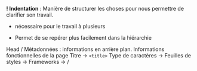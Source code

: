 **! Indentation** : Manière de structurer les choses pour nous permettre de clarifier son travail.

* nécessaire pour le travail à plusieurs

* Permet de se repérer plus facilement dans la hiérarchie



Head  / Métadonnées : informations en arrière plan.
Informations fonctionnelles de la page
Titre → `<title>`
Type de caractères →  <meta charset=”utf-8”>
Feuilles de styles →     <link rel="stylesheet" href="/css/style.css">
Frameworks → <link> / <script>

Body : Contenu visible du site
Header : Informations de fonctionnement relatives au site (menu, barre de recherche, Log in, logo ou nom du site)
Footer : Bas de page (coordonnées, navigation secondaire, etc…)

Div : Bloc d’éléments → permet de manipuler un ensemble d'éléments.

```html
	<Section>
	<Article>	Ensemble d'éléments syntaxique permettant de manipuler un bloc.
	<Div>
```
	Ces 3 éléments représentent la même chose mais corresponde à des niveaux de représentation différents. section sera utilisé pour un grand ensemble, div pour un ensemble plus ou moin grand de type indéfinis et article pour un bloc contenant un article ( sous-titre, paragraphe. )

! ne pas oublier d’enregistrer et de recharger la page pour avoir un visuel de son code!
